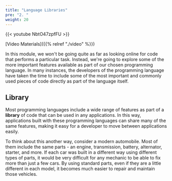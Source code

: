 ```yaml
---
title: "Language Libraries"
pre: "2. "
weight: 20
---
```


{{< youtube NbtO47zpfFU  >}}

[Video Materials]({{% relref "./video" %}})

In this module, we won't be going quite as far as looking online for code that performs a particular task. Instead, we're going to explore some of the more important features available as part of our chosen programming language. In many instances, the developers of the programming language have taken the time to include some of the most important and commonly used pieces of code directly as part of the language itself. 

## Library

Most programming languages include a wide range of features as part of a **library** of code that can be used in any applications. In this way, applications built with these programming languages can share many of the same features, making it easy for a developer to move between applications easily. 

To think about this another way, consider a modern automobile. Most of them include the same parts - an engine, transmission, battery, alternator, starter, and more. If each car was built in a different way using different types of parts, it would be very difficult for any mechanic to be able to fix more than just a few cars. By using standard parts, even if they are a little different in each model, it becomes much easier to repair and maintain those vehicles.
